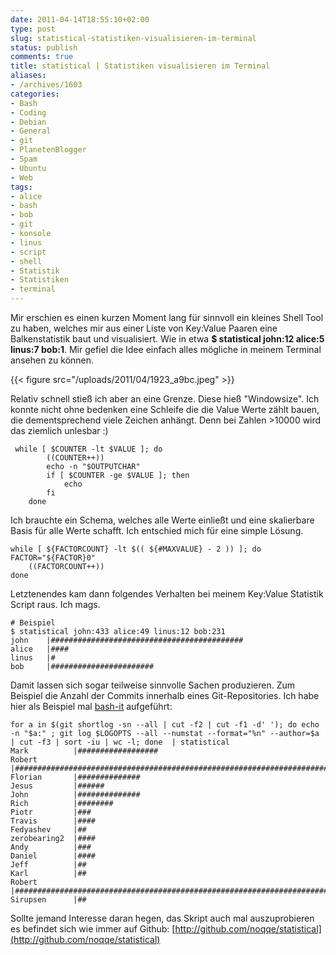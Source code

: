 ```yaml
---
date: 2011-04-14T18:55:10+02:00
type: post
slug: statistical-statistiken-visualisieren-im-terminal
status: publish
comments: true
title: statistical | Statistiken visualisieren im Terminal
aliases:
- /archives/1603
categories:
- Bash
- Coding
- Debian
- General
- git
- PlanetenBlogger
- Spam
- Ubuntu
- Web
tags:
- alice
- bash
- bob
- git
- konsole
- linus
- script
- shell
- Statistik
- Statistiken
- terminal
---
```


Mir erschien es einen kurzen Moment lang für sinnvoll ein kleines Shell Tool zu haben, welches mir aus einer Liste von Key:Value Paaren eine Balkenstatistik baut und visualisiert. Wie in etwa **$ statistical john:12 alice:5 linus:7 bob:1**. Mir gefiel die Idee einfach alles mögliche in meinem Terminal ansehen zu können.

{{< figure src="/uploads/2011/04/1923_a9bc.jpeg" >}}

Relativ schnell stieß ich aber an eine Grenze. Diese hieß "Windowsize". Ich konnte nicht ohne bedenken eine Schleife die die Value Werte zählt bauen, die dementsprechend viele Zeichen anhängt. Denn bei Zahlen >10000 wird das ziemlich unlesbar :)


     while [ $COUNTER -lt $VALUE ]; do
            ((COUNTER++))
            echo -n "$OUTPUTCHAR"
            if [ $COUNTER -ge $VALUE ]; then
                echo
            fi
        done


Ich brauchte ein Schema, welches alle Werte einließt und eine skalierbare Basis für alle Werte schafft. Ich entschied mich für eine simple Lösung.


    while [ ${FACTORCOUNT} -lt $(( ${#MAXVALUE} - 2 )) ]; do
    FACTOR="${FACTOR}0"
        ((FACTORCOUNT++))
    done



Letztenendes kam dann folgendes Verhalten bei meinem Key:Value Statistik Script raus. Ich mags.


    # Beispiel
    $ statistical john:433 alice:49 linus:12 bob:231
    john    |###########################################
    alice   |####
    linus   |#
    bob     |#######################


Damit lassen sich sogar teilweise sinnvolle Sachen produzieren. Zum Beispiel die Anzahl der Commits innerhalb eines Git-Repositories. Ich habe hier als Beispiel mal [bash-it](http://github.com/revans/bash-it) aufgeführt:


    for a in $(git shortlog -sn --all | cut -f2 | cut -f1 -d' '); do echo -n "$a:" ; git log $LOGOPTS --all --numstat --format="%n" --author=$a | cut -f3 | sort -iu | wc -l; done  | statistical
    Mark          |##################
    Robert        |#########################################################################
    Florian       |##############
    Jesus         |######
    John          |##############
    Rich          |########
    Piotr         |###
    Travis        |####
    Fedyashev     |##
    zerobearing2  |####
    Andy          |###
    Daniel        |####
    Jeff          |##
    Karl          |##
    Robert        |#########################################################################
    Sirupsen      |##



Sollte jemand Interesse daran hegen, das Skript auch mal auszuprobieren es befindet sich wie immer auf Github: [http://github.com/noqqe/statistical](http://github.com/noqqe/statistical)
